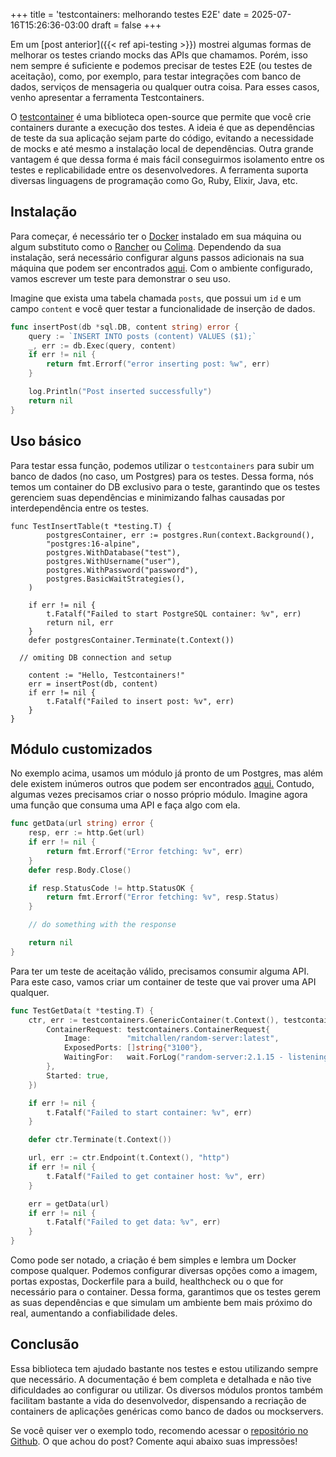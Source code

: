 +++
title = 'testcontainers: melhorando testes E2E'
date = 2025-07-16T15:26:36-03:00
draft = false
+++

Em um [post anterior]({{< ref api-testing >}}) mostrei algumas formas de melhorar os testes criando mocks das APIs que chamamos. Porém, isso nem sempre é suficiente e podemos precisar de testes E2E (ou testes de aceitação), como, por exemplo, para testar integrações com banco de dados, serviços de mensageria ou qualquer outra coisa. Para esses casos, venho apresentar a ferramenta Testcontainers.

O [testcontainer](https://testcontainers.com/) é uma biblioteca open-source que permite que você crie containers durante a execução dos testes. A ideia é que as dependências de teste da sua aplicação sejam parte do código, evitando a necessidade de mocks e até mesmo a instalação local de dependências. Outra grande vantagem é que dessa forma é mais fácil conseguirmos isolamento entre os testes e replicabilidade entre os desenvolvedores. A ferramenta suporta diversas linguagens de programação como Go, Ruby, Elixir, Java, etc.

## Instalação
Para começar, é necessário ter o [Docker](https://www.docker.com/) instalado em sua máquina ou algum substituto como o [Rancher](https://www.rancher.com/) ou [Colima](https://github.com/abiosoft/colima). Dependendo da sua instalação, será necessário configurar alguns passos adicionais na sua máquina que podem ser encontrados [aqui](https://golang.testcontainers.org/system_requirements/docker/). Com o ambiente configurado, vamos escrever um teste para demonstrar o seu uso.

Imagine que exista uma tabela chamada `posts`, que possui um `id` e um campo `content` e você quer testar a funcionalidade de inserção de dados.

```go
func insertPost(db *sql.DB, content string) error {
	query := `INSERT INTO posts (content) VALUES ($1);`
	_, err := db.Exec(query, content)
	if err != nil {
		return fmt.Errorf("error inserting post: %w", err)
	}

	log.Println("Post inserted successfully")
	return nil
}
```

## Uso básico
Para testar essa função, podemos utilizar o `testcontainers` para subir um banco de dados (no caso, um Postgres) para os testes. Dessa forma, nós temos um container do DB exclusivo para o teste, garantindo que os testes gerenciem suas dependências e minimizando falhas causadas por interdependência entre os testes.

```golang
func TestInsertTable(t *testing.T) {
		postgresContainer, err := postgres.Run(context.Background(),
		"postgres:16-alpine",
		postgres.WithDatabase("test"),
		postgres.WithUsername("user"),
		postgres.WithPassword("password"),
		postgres.BasicWaitStrategies(),
	)

	if err != nil {
		t.Fatalf("Failed to start PostgreSQL container: %v", err)
		return nil, err
	}
	defer postgresContainer.Terminate(t.Context())

  // omiting DB connection and setup

	content := "Hello, Testcontainers!"
	err = insertPost(db, content)
	if err != nil {
		t.Fatalf("Failed to insert post: %v", err)
	}
}
```

## Módulo customizados
No exemplo acima, usamos um módulo já pronto de um Postgres, mas além dele existem inúmeros outros que podem ser encontrados [aqui.](https://testcontainers.com/modules/) Contudo, algumas vezes precisamos criar o nosso próprio módulo. Imagine agora uma função que consuma uma API e faça algo com ela.

```go
func getData(url string) error {
	resp, err := http.Get(url)
	if err != nil {
		return fmt.Errorf("Error fetching: %v", err)
	}
	defer resp.Body.Close()

	if resp.StatusCode != http.StatusOK {
		return fmt.Errorf("Error fetching: %v", resp.Status)
	}

	// do something with the response

	return nil
}
```

Para ter um teste de aceitação válido, precisamos consumir alguma API. Para este caso, vamos criar um container de teste que vai prover uma API qualquer.

```go
func TestGetData(t *testing.T) {
	ctr, err := testcontainers.GenericContainer(t.Context(), testcontainers.GenericContainerRequest{
		ContainerRequest: testcontainers.ContainerRequest{
			Image:        "mitchallen/random-server:latest",
			ExposedPorts: []string{"3100"},
			WaitingFor:   wait.ForLog("random-server:2.1.15 - listening on port 3100!"),
		},
		Started: true,
	})

	if err != nil {
		t.Fatalf("Failed to start container: %v", err)
	}

	defer ctr.Terminate(t.Context())

	url, err := ctr.Endpoint(t.Context(), "http")
	if err != nil {
		t.Fatalf("Failed to get container host: %v", err)
	}

	err = getData(url)
	if err != nil {
		t.Fatalf("Failed to get data: %v", err)
	}
}
```

Como pode ser notado, a criação é bem simples e lembra um Docker compose qualquer. Podemos configurar diversas opções como a imagem, portas expostas, Dockerfile para a build, healthcheck ou o que for necessário para o container. Dessa forma, garantimos que os testes gerem as suas dependências e que simulam um ambiente bem mais próximo do real, aumentando a confiabilidade deles.

## Conclusão
Essa biblioteca tem ajudado bastante nos testes e estou utilizando sempre que necessário. A documentação é bem completa e detalhada e não tive dificuldades ao configurar ou utilizar. Os diversos módulos prontos também facilitam bastante a vida do desenvolvedor, dispensando a recriação de containers de aplicações genéricas como banco de dados ou mockservers. 

Se você quiser ver o exemplo todo, recomendo acessar o [repositório no Github](https://github.com/mfbmina/poc_testcontainers). O que achou do post? Comente aqui abaixo suas impressões! 
